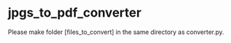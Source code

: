 # jpgs_to_pdf_converter
Please make folder [files_to_convert] in the same directory as converter.py. 
